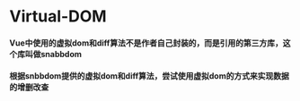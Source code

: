 # Virtual-DOM
<h4>Vue中使用的虚拟dom和diff算法不是作者自己封装的，而是引用的第三方库，这个库叫做snabbdom</h4>
<h4>根据snbbdom提供的虚拟dom和diff算法，尝试使用虚拟dom的方式来实现数据的增删改查<h4>
